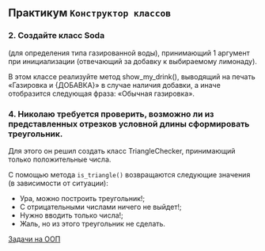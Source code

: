 ## Практикум `Конструктор классов`


### 2.  Создайте класс Soda 

(для определения типа газированной воды), принимающий 1 аргумент при инициализации (отвечающий за добавку к выбираемому лимонаду). 

В этом классе реализуйте метод show_my_drink(), выводящий на печать «Газировка и {ДОБАВКА}» в случае наличия добавки, а иначе отобразится следующая фраза: «Обычная газировка».



### 4. Николаю требуется проверить, возможно ли из представленных отрезков условной длины сформировать треугольник. 

Для этого он решил создать класс TriangleChecker, принимающий только положительные числа. 

С помощью метода `is_triangle()` возвращаются следующие значения (в зависимости от ситуации):

* Ура, можно построить треугольник!;
* С отрицательными числами ничего не выйдет!;
* Нужно вводить только числа!;
* Жаль, но из этого треугольник не сделать.



[Задачи на ООП](https://smartiqa.ru/python-workbook/class#1)